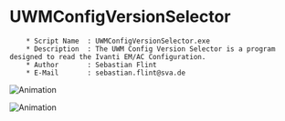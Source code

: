 # UWMConfigVersionSelector
 


        * Script Name  : UWMConfigVersionSelector.exe
        * Description  : The UWM Config Version Selector is a program designed to read the Ivanti EM/AC Configuration.
        * Author       : Sebastian Flint
        * E-Mail       : sebastian.flint@sva.de

      
![Animation](https://user-images.githubusercontent.com/60140573/203807240-91fae69c-f1d6-4219-9d57-6890fca5839b.gif)



![Animation](https://github.com/sebastianflint/AMConfigVersionSelector/assets/60140573/f4bdec36-ebc5-4db2-bc9c-c44cf68148ab)

